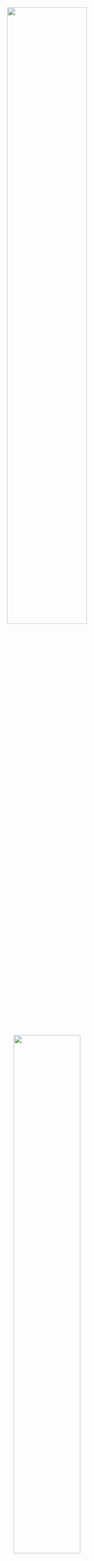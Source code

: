 <div align="center">
<img width = "60%" src="https://64.media.tumblr.com/89b41484f735c2aef246b4d6c19e7785/fe87e37f555e3994-8a/s2048x3072/57b3a98cbc436bc81970b406a15b52dd1fb6d6cb.pnj">
<img width = "55%" src="https://64.media.tumblr.com/e6467fe24e192aee5494f5dca029fef0/abd43fd6b15dc4e8-7b/s1280x1920/752eeedf1c5350bfa9c36664b72a38e50171a22b.pnj">
<img width = "60%" src="https://64.media.tumblr.com/e9226565e6445579404a4c648d1b2931/fe87e37f555e3994-d4/s2048x3072/a9d619267b3d6f21e3254d8599b1d85c14f6b24c.pnj">
<img width = "65%" src="https://64.media.tumblr.com/2dae6c07f98fe70820912484d2d9c1e9/abd43fd6b15dc4e8-c5/s2048x3072/3a082f05ce96316b535dfc5748464c8c78574a05.jpg">
  
GO5YUU
2003
He/Him

<img width = "55%" src="https://64.media.tumblr.com/258ce04ef8e781c91b2e6e7578213c25/fe819061e7095077-c8/s1280x1920/7204a6554144dd43fa94cc84c49625307465db2f.jpg">

